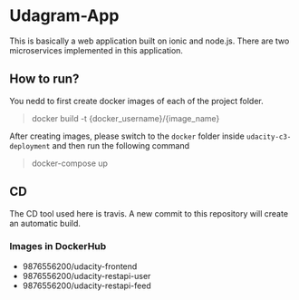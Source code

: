 # Udagram-App

This is basically a web application built on ionic and node.js. There are two microservices implemented in this application.

## How to run?

You nedd to first create docker images of each of the project folder.
> docker build -t {docker_username}/{image_name}

After creating images, please switch to the `docker` folder inside `udacity-c3-deployment` and then run the following command
> docker-compose up

## CD

The CD tool used here is travis. A new commit to this repository will create an automatic build.

### Images in DockerHub

* 9876556200/udacity-frontend
* 9876556200/udacity-restapi-user
* 9876556200/udacity-restapi-feed